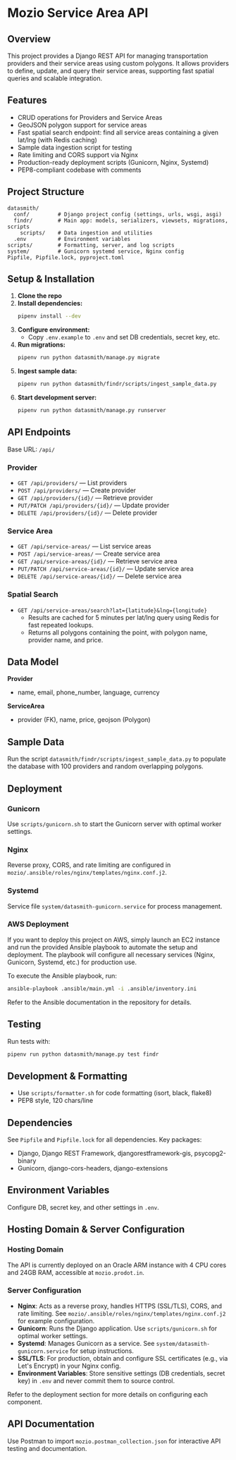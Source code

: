 
# Mozio Service Area API

## Overview
This project provides a Django REST API for managing transportation providers and their service areas using custom polygons. It allows providers to define, update, and query their service areas, supporting fast spatial queries and scalable integration.

## Features
- CRUD operations for Providers and Service Areas
- GeoJSON polygon support for service areas
- Fast spatial search endpoint: find all service areas containing a given lat/lng (with Redis caching)
- Sample data ingestion script for testing
- Rate limiting and CORS support via Nginx
- Production-ready deployment scripts (Gunicorn, Nginx, Systemd)
- PEP8-compliant codebase with comments

## Project Structure
```
datasmith/
  conf/         # Django project config (settings, urls, wsgi, asgi)
  findr/        # Main app: models, serializers, viewsets, migrations, scripts
    scripts/    # Data ingestion and utilities
  .env          # Environment variables
scripts/        # Formatting, server, and log scripts
system/         # Gunicorn systemd service, Nginx config
Pipfile, Pipfile.lock, pyproject.toml
```

## Setup & Installation
1. **Clone the repo**
2. **Install dependencies:**
   ```bash
   pipenv install --dev
   ```
3. **Configure environment:**
   - Copy `.env.example` to `.env` and set DB credentials, secret key, etc.
4. **Run migrations:**
   ```bash
   pipenv run python datasmith/manage.py migrate
   ```
5. **Ingest sample data:**
   ```bash
   pipenv run python datasmith/findr/scripts/ingest_sample_data.py
   ```
6. **Start development server:**
   ```bash
   pipenv run python datasmith/manage.py runserver
   ```

## API Endpoints
Base URL: `/api/`

### Provider
- `GET /api/providers/` — List providers
- `POST /api/providers/` — Create provider
- `GET /api/providers/{id}/` — Retrieve provider
- `PUT/PATCH /api/providers/{id}/` — Update provider
- `DELETE /api/providers/{id}/` — Delete provider

### Service Area
- `GET /api/service-areas/` — List service areas
- `POST /api/service-areas/` — Create service area
- `GET /api/service-areas/{id}/` — Retrieve service area
- `PUT/PATCH /api/service-areas/{id}/` — Update service area
- `DELETE /api/service-areas/{id}/` — Delete service area

### Spatial Search
- `GET /api/service-areas/search?lat={latitude}&lng={longitude}`
  - Results are cached for 5 minutes per lat/lng query using Redis for fast repeated lookups.
  - Returns all polygons containing the point, with polygon name, provider name, and price.

## Data Model
**Provider**
- name, email, phone_number, language, currency

**ServiceArea**
- provider (FK), name, price, geojson (Polygon)

## Sample Data
Run the script `datasmith/findr/scripts/ingest_sample_data.py` to populate the database with 100 providers and random overlapping polygons.

## Deployment

### Gunicorn
Use `scripts/gunicorn.sh` to start the Gunicorn server with optimal worker settings.

### Nginx
Reverse proxy, CORS, and rate limiting are configured in `mozio/.ansible/roles/nginx/templates/nginx.conf.j2`.

### Systemd
Service file `system/datasmith-gunicorn.service` for process management.

### AWS Deployment
If you want to deploy this project on AWS, simply launch an EC2 instance and run the provided Ansible playbook to automate the setup and deployment. The playbook will configure all necessary services (Nginx, Gunicorn, Systemd, etc.) for production use.

To execute the Ansible playbook, run:
```bash
ansible-playbook .ansible/main.yml -i .ansible/inventory.ini
```
Refer to the Ansible documentation in the repository for details.

## Testing
Run tests with:
```bash
pipenv run python datasmith/manage.py test findr
```

## Development & Formatting
- Use `scripts/formatter.sh` for code formatting (isort, black, flake8)
- PEP8 style, 120 chars/line

## Dependencies
See `Pipfile` and `Pipfile.lock` for all dependencies. Key packages:
- Django, Django REST Framework, djangorestframework-gis, psycopg2-binary
- Gunicorn, django-cors-headers, django-extensions

## Environment Variables
Configure DB, secret key, and other settings in `.env`.

## Hosting Domain & Server Configuration


### Hosting Domain
The API is currently deployed on an Oracle ARM instance with 4 CPU cores and 24GB RAM, accessible at `mozio.prodot.in`.

### Server Configuration
- **Nginx**: Acts as a reverse proxy, handles HTTPS (SSL/TLS), CORS, and rate limiting. See `mozio/.ansible/roles/nginx/templates/nginx.conf.j2` for example configuration.
- **Gunicorn**: Runs the Django application. Use `scripts/gunicorn.sh` for optimal worker settings.
- **Systemd**: Manages Gunicorn as a service. See `system/datasmith-gunicorn.service` for setup instructions.
- **SSL/TLS**: For production, obtain and configure SSL certificates (e.g., via Let's Encrypt) in your Nginx config.
- **Environment Variables**: Store sensitive settings (DB credentials, secret key) in `.env` and never commit them to source control.

Refer to the deployment section for more details on configuring each component.

## API Documentation
Use Postman to import `mozio.postman_collection.json` for interactive API testing and documentation.